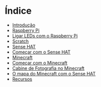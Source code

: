 # Índice

* [Introdução](README.md)
* [Raspberry Pi](raspberrypi/raspberry-pi.md)
 * [Ligar LEDs com o Raspberry Pi](raspberrypi/ligar-leds-com-raspberry-pi.md)
* [Scratch](scratch/scratch.md)
* [Sense HAT](sensehat/sense-hat.md)
 * [Começar com o Sense HAT](sensehat/começar-com-o-sense-hat.md)
* [Minecraft](minecraft/minecraft.md)
 * [Começar com o Minecraft](minecraft/comecar-com-o-minecraft.md)
 * [Cabine de Fotografia no Minecraft](minecraft/cabine-de-fotografia-no-minecraft.md)
 * [O mapa do Minecraft com o Sense HAT](minecraft/o-mapa-do-minecraft-com-o-sense-hat.md) 
* [Recursos](recursos/recursos.md)


<!-- Links -->
[Halterofilista Olímpico com Scratch]:(scratch/halterofilista-olimpico-com-scratch.md)
[Brilho Aleatório com Sense HAT]:(sensehat/brilho-aleatorio-com-sense-hat.md)
[Animal de pixeis interativo]:(sensehat/animal-de-pixeis-interativo.md)
[Flappy Astronauta]:(sensehat/flappy-astronauta.md)
[Avançado]:(avançado/avançado.md)
[Obter informação metereológia da Internet]:(avançado/obter-informacao-meteorologica-da-internet.md)
[Chat Bot]:(avançado/chat-bot.md)